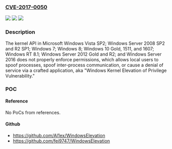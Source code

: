 ### [CVE-2017-0050](https://cve.mitre.org/cgi-bin/cvename.cgi?name=CVE-2017-0050)
![](https://img.shields.io/static/v1?label=Product&message=Windows%20Kernel&color=blue)
![](https://img.shields.io/static/v1?label=Version&message=n%2Fa&color=blue)
![](https://img.shields.io/static/v1?label=Vulnerability&message=Elevation%20of%20Privilege&color=brighgreen)

### Description

The kernel API in Microsoft Windows Vista SP2; Windows Server 2008 SP2 and R2 SP1; Windows 7; Windows 8; Windows 10 Gold, 1511, and 1607; Windows RT 8.1; Windows Server 2012 Gold and R2; and Windows Server 2016 does not properly enforce permissions, which allows local users to spoof processes, spoof inter-process communication, or cause a denial of service via a crafted application, aka "Windows Kernel Elevation of Privilege Vulnerability."

### POC

#### Reference
No PoCs from references.

#### Github
- https://github.com/Al1ex/WindowsElevation
- https://github.com/fei9747/WindowsElevation

